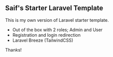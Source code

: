 ## Saif's Starter Laravel Template

This is my own version of Laravel starter template.

- Out of the box with 2 roles; Admin and User
- Registration and login redirection
- Laravel Breeze (TailwindCSS)

Thanks!